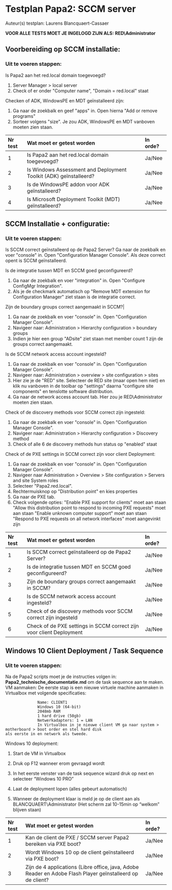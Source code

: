 # Testplan Papa2: SCCM server

Auteur(s) testplan: Laurens Blancquaert-Cassaer


**VOOR ALLE TESTS MOET JE INGELOGD ZIJN ALS: RED\Administrator**

## Voorbereiding op SCCM installatie:
### Uit te voeren stappen:
Is Papa2 aan het red.local domain toegevoegd?
1) Server Manager > local server
2) Check of er onder "Computer name", "Domain = red.local" staat

Checken of ADK, WindowsPE en MDT geïnstalleerd zijn:
1) Ga naar de zoekbalk en geef "apps" in. Open hierna "Add or remove programs"
2) Sorteer volgens "size". Je zou ADK, WindowsPE en MDT vanboven moeten zien staan.

| Nr test | Wat moet er getest worden | In orde? |
| :--- | :--- | :--- |
| 1 | Is Papa2 aan het red.local domain toegevoegd? | Ja/Nee |
| 2 | Is Windows Assessment and Deployment Toolkit (ADK) geïnstalleerd?| Ja/Nee |
| 3 | Is de WindowsPE addon voor ADK geïnstalleerd? | Ja/Nee |
| 4 | Is Microsoft Deployment Toolkit (MDT) geïnstalleerd? | Ja/Nee |



##  SCCM Installatie + configuratie:
### Uit te voeren stappen:
Is SCCM correct geïnstalleerd op de Papa2 Server?
Ga naar de zoekbalk en voer "console" in. Open "Configuration Manager Console". Als deze correct opent is SCCM geïnstalleerd.

Is de integratie tussen MDT en SCCM goed geconfigureerd?
1) Ga naar de zoekbalk en voer "integration" in. Open "Configure ConfigMgr Integration".
2) Als je de checkmark automatisch op "Remove MDT extension for Configuration Manager" ziet staan is de integratie correct.

Zijn de boundary groups correct aangemaakt in SCCM?|
1) Ga naar de zoekbalk en voer "console" in. Open "Configuration Manager Console".
2) Navigeer naar: Administration > Hierarchy configuration > boundary groups
3) Indien je hier een group "ADsite" ziet staan met member count 1 zijn de groups correct aangemaakt.

Is de SCCM network access account ingesteld?
1) Ga naar de zoekbalk en voer "console" in. Open "Configuration Manager Console".
2) Navigeer naar: Administration > overview > site configuration > sites
3) Hier zie je de "RED" site. Selecteer de RED site (maar open hem niet) en klik nu vanboven in de toolbar op "settings" daarna "configure site components" en tenslotte software distribution.
4) Ga naar de network access account tab. Hier zou je RED\Administrator moeten zien staan.

Check of de discovery methods voor SCCM correct zijn ingesteld:
1) Ga naar de zoekbalk en voer "console" in. Open "Configuration Manager Console".
2) Navigeer naar: Administration > Hierarchy configuration > Discovery method
3) Check of alle 6 de discovery methods hun status op "enabled" staat

Check of de PXE settings in SCCM correct zijn voor client Deployment:
1) Ga naar de zoekbalk en voer "console" in. Open "Configuration Manager Console".
2) Navigeer naar Administration > Overview > Site configuration > Servers and site System roles
3) Selecteer "Papa2.red.local".
4) Rechtermuisknop op "Distribution point" en kies properties
5) Ga naar de PXE tab.
6) Check volgende opties:
"Enable PXE support for clients" moet aan staan
"Allow this distribution point to respond to incoming PXE requests" moet aan staan
"Enable unknown computer support" moet aan staan
"Respond to PXE requests on all network interfaces" moet aangevinkt zijn

| Nr test | Wat moet er getest worden | In orde? |
| :--- | :--- | :--- |
| 1 | Is SCCM correct geïnstalleerd op de Papa2 Server? | Ja/Nee |
| 2 | Is de integratie tussen MDT en SCCM goed geconfigureerd? | Ja/Nee |
| 3 | Zijn de boundary groups correct aangemaakt in SCCM?| Ja/Nee |
| 4 | Is de SCCM network access account ingesteld? | Ja/Nee |
| 5 | Check of de discovery methods voor SCCM correct zijn ingesteld | Ja/Nee |
| 6 | Check of de PXE settings in SCCM correct zijn voor client Deployment | Ja/Nee |




## Windows 10 Client Deployment / Task Sequence
### Uit te voeren stappen:
Na de Papa2 scripts moet je de instructies volgen in: **Papa2_technische_documentatie.md** om de task sequence aan te maken.
VM aanmaken: De eerste stap is een nieuwe virtuele machine aanmaken in Virtualbox met volgende specificaties:

                  Name: CLIENT1
                  Windows 10 (64-bit)
                  2048mb RAM
                  1 hard drive (50gb)
                  Netwerkadapters: 1 = LAN
                  In Virtualbox in je nieuwe client VM ga naar system > motherboard > boot order en stel hard disk                             als eerste in en network als tweede.

Windows 10 deployment: 
1. Start de VM in Virtualbox

2. Druk op F12 wanneer erom gevraagd wordt

3. In het eerste venster van de task sequence wizard druk op next en selecteer “Windows 10 PRO”

4. Laat de deployment lopen (alles gebeurt automatisch)

5. Wanneer de deployment klaar is meld je op de client aan als BLANCQUAERT\Administrator (Het scherm zal 10-15min op “welkom” blijven staan)
    
| Nr test | Wat moet er getest worden | In orde? |
| :--- | :--- | :--- |
| 1 | Kan de client de PXE / SCCM server Papa2 bereiken via PXE boot?| Ja/Nee |
| 2 | Wordt Windows 10 op de client geïnstalleerd via PXE boot? | Ja/Nee |
| 3 | Zijn de 4 applications (Libre office, java, Adobe Reader en Adobe Flash Player geïnstalleerd op de client? | Ja/Nee |
